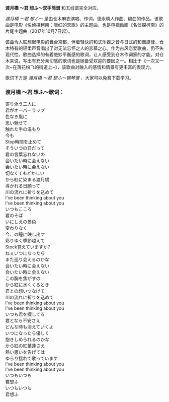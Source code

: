 

**渡月橋 ～君 想ふ～双手简谱** 和五线谱完全对应。

_渡月橋 ～君 想ふ～_
是由仓木麻衣演唱、作词，德永晓人作曲、编曲的作品。该歌曲是电影《名侦探柯南：唐红的恋歌》的主题曲，也是电视动画《名侦探柯南》的片尾主题曲（2017年10月7日起）。

该曲令人联想起电影的舞台京都，伴着轻快的和式乐器之音与日式的和谐旋律，仓木特有的轻柔声音唱出了对无法忘怀之人的恋慕之心。作为古风恋爱歌曲，仍不失现代性。歌曲选择的有着绝妙平衡感的歌词，让人感受到仓木作词家的才能。对仓木来说，写出有充分亲切感的歌词也是她备受欢迎的要因之一。相比于《一次又一次~在落花纷飞的街道上~》，该歌曲对融入的感情和情景有更丰富的表现力。

歌词下方是 _渡月橋 ～君 想ふ～钢琴谱_ ，大家可以免费下载学习。

### 渡月橋 ～君 想ふ～歌词：

寄り添う二人に  
君がオーバーラップ  
色なき風に  
思い馳せて  
触れた手の温もり  
今も  
Stop時間を止めて  
そういつの日だって  
君の言葉忘れないの  
会いたい時に会えない  
会いたい時に会えない  
切なくてもどかしい  
から紅に染まる渡月橋  
導かれる日願って  
川の流れに祈りを込めて  
I've been thinking about you  
I've been thinking about you  
いつもこころ  
君のそば  
いにしえの景色  
変わりなく  
今この瞳に映し出す  
彩りゆく季節越えて  
Stock覚えていますか?  
ねぇいつになったら  
また巡り会えるのかな  
会いたい時に会えない  
会いたい時に会えない  
この胸を焦がすの  
から紅に水くくるとき  
君との想いつなげて  
川の流れに祈りを込めて  
I've been thinking about you  
I've been thinking about you  
いつも君を探してる  
君となら不安さえ  
どんな時も消えていくよ  
いつになったら優しく  
抱きしめられるのかな  
から紅の紅葉達さえ  
熱い思いを告げては  
ゆらり揺れて歌っています  
I've been thinking about you  
I've been thinking about you  
いつもいつも  
君想ふ  
いつもいつも  
君想ふ

